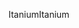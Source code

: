<span data-ttu-id="9e24a-101">Itanium</span><span class="sxs-lookup"><span data-stu-id="9e24a-101">Itanium</span></span>